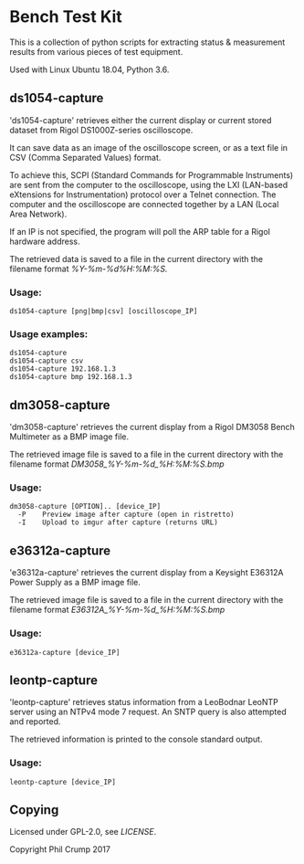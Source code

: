 # Bench Test Kit

This is a collection of python scripts for extracting status & measurement results from various pieces of test equipment.

Used with Linux Ubuntu 18.04, Python 3.6.

## ds1054-capture

'ds1054-capture' retrieves either the current display or current stored dataset from Rigol DS1000Z-series oscilloscope.

It can save data as an image of the oscilloscope screen, or as a text file in CSV (Comma Separated Values) format.

To achieve this, SCPI (Standard Commands for Programmable Instruments) are sent from the computer
to the oscilloscope, using the LXI (LAN-based eXtensions for Instrumentation) protocol over a Telnet connection.
The computer and the oscilloscope are connected together by a LAN (Local Area Network).

If an IP is not specified, the program will poll the ARP table for a Rigol hardware address.

The retrieved data is saved to a file in the current directory with the filename format *<model number>_%Y-%m-%d_%H:%M:%S.<format extension>*

### Usage:

    ds1054-capture [png|bmp|csv] [oscilloscope_IP]

### Usage examples:

    ds1054-capture
    ds1054-capture csv
    ds1054-capture 192.168.1.3
    ds1054-capture bmp 192.168.1.3

## dm3058-capture

'dm3058-capture' retrieves the current display from a Rigol DM3058 Bench Multimeter as a BMP image file.

The retrieved image file is saved to a file in the current directory with the filename format *DM3058_%Y-%m-%d_%H:%M:%S.bmp*

### Usage:

    dm3058-capture [OPTION].. [device_IP]
      -P    Preview image after capture (open in ristretto)
      -I    Upload to imgur after capture (returns URL)

## e36312a-capture

'e36312a-capture' retrieves the current display from a Keysight E36312A Power Supply as a BMP image file.

The retrieved image file is saved to a file in the current directory with the filename format *E36312A_%Y-%m-%d_%H:%M:%S.bmp*

### Usage:

    e36312a-capture [device_IP]

## leontp-capture

'leontp-capture' retrieves status information from a LeoBodnar LeoNTP server using an NTPv4 mode 7 request. An SNTP query is also attempted and reported.

The retrieved information is printed to the console standard output.

### Usage:

    leontp-capture [device_IP]

## Copying

Licensed under GPL-2.0, see *LICENSE*.

Copyright Phil Crump 2017